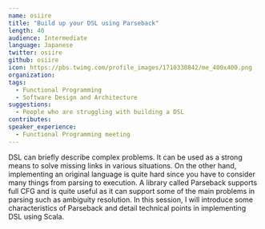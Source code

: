```yaml
---
name: osiire
title: "Build up your DSL using Parseback"
length: 40
audience: Intermediate
language: Japanese
twitter: osiire
github: osiire
icon: https://pbs.twimg.com/profile_images/1710330842/me_400x400.png
organization: 
tags:
  - Functional Programming
  - Software Design and Architecture
suggestions:
  - People who are struggling with building a DSL
contributes:
speaker_experience:
  - Functional Programming meeting
---
```

DSL can briefly describe complex problems. It can be used as a strong means to solve missing links in various situations. On the other hand, implementing an original language is quite hard since you have to consider many things from parsing to execution. A library called Parseback supports full CFG and is quite useful as it can support some of the main problems in parsing such as ambiguity resolution. In this session, I will introduce some characteristics of Parseback and detail technical points in implementing DSL using Scala.
 
